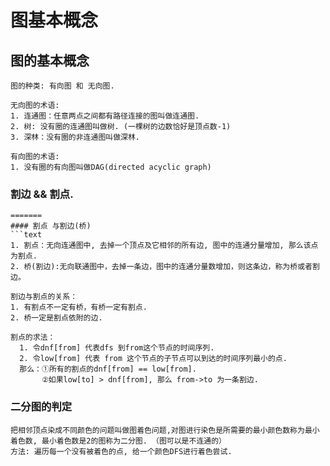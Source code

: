 # 图基本概念

## 图的基本概念
```text
图的种类: 有向图 和 无向图.

无向图的术语:
1. 连通图：任意两点之间都有路径连接的图叫做连通图.
2. 树: 没有圈的连通图叫做树. (一棵树的边数恰好是顶点数-1)
3. 深林：没有圈的非连通图叫做深林.

有向图的术语:
1. 没有圈的有向图叫做DAG(directed acyclic graph)
```

### 割边 && 割点.
```text
=======
#### 割点 与割边(桥)
```text
1. 割点：无向连通图中, 去掉一个顶点及它相邻的所有边, 图中的连通分量增加, 那么该点为割点.
2. 桥(割边):无向联通图中，去掉一条边，图中的连通分量数增加，则这条边，称为桥或者割边。

割边与割点的关系：
1. 有割点不一定有桥，有桥一定有割点.
2. 桥一定是割点依附的边.
 
割点的求法：
  1. 令dnf[from] 代表dfs 到from这个节点的时间序列.
  2. 令low[from] 代表 from 这个节点的子节点可以到达的时间序列最小的点.
  那么：①所有的割点的dnf[from] == low[from].
       ②如果low[to] > dnf[from], 那么 from->to 为一条割边.

```

### 二分图的判定
```
把相邻顶点染成不同颜色的问题叫做图着色问题,对图进行染色是所需要的最小颜色数称为最小着色数, 最小着色数是2的图称为二分图. （图可以是不连通的）  
方法: 遍历每一个没有被着色的点, 给一个颜色DFS进行着色尝试.
```

